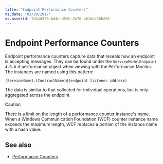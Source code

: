 ```yaml
---
title: "Endpoint Performance Counters"
ms.date: "03/30/2017"
ms.assetid: 7d44d576-bd4e-453b-8b76-a818ce90b806
---
```

# Endpoint Performance Counters
Endpoint performance counters capture data that reveals how an endpoint is accepting messages. They can be found under the `ServiceModelEndpoint 4.0.0.0` performance object when viewing with the Performance Monitor. The instances are named using this pattern:  
  
```  
(ServiceName).(ContractName)@(endpoint listener address)  
```  
  
 The data is similar to that collected for individual operations, but is only aggregated across the endpoint.  
  
> [!CAUTION]
>  There is a limit on the length of a performance counter instance's name. When a Windows Communication Foundation (WCF) counter instance name exceeds the maximum length, WCF replaces a portion of the instance name with a hash value.  
  
## See also
- [Performance Counters](../../../../../docs/framework/wcf/diagnostics/performance-counters/index.md)
